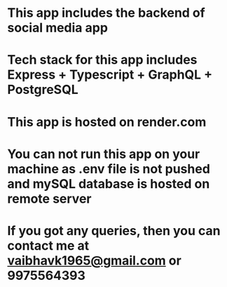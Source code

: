 # This app includes the backend of social media app

# Tech stack for this app includes Express + Typescript + GraphQL + PostgreSQL

# This app is hosted on render.com

# You can not run this app on your machine as .env file is not pushed and mySQL database is hosted on remote server

# If you got any queries, then you can contact me at vaibhavk1965@gmail.com or 9975564393
